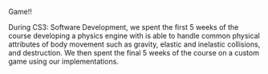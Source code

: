 Game!!

During CS3: Software Development, we spent the first 5 weeks of the course developing a physics engine with is able to handle common physical attributes of body movement such as gravity, elastic and inelastic collisions, and destruction. We then spent the final 5 weeks of the course on a custom game using our implementations. 
